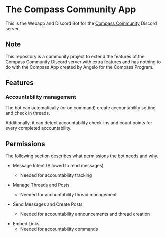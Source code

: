 # The Compass Community App

This is the Webapp and Discord Bot for the [Compass Community](https://thecompass.diy) Discord server.


## Note

This repository is a community project to extend the features of the Compass Community Discord server with extra features and  has nothing to do with the Compass App created by Angelo for the Compass Program.


## Features

### Accountability management

The bot can automatically (or on command) create accountability setting and check in threads.

Additionally, it can detect accountability check-ins and count points for every completed accountability.

## Permissions

The following section describes what permissions the bot needs and why.

- Message Intent (Allowed to read messages)
  - Needed for accountability tracking
- Manage Threads and Posts
  - Needed for accountability thread management

- Send Messages and Create Posts
  - Needed for accountability announcements and thread creation
<!-- - Read messages in threads
  - Needed for accountability tracking -->
- Embed Links
  - Needed for accountability commands